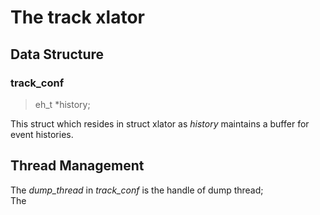 # The track xlator #

## Data Structure ##
### track_conf ###

> eh_t    *history;

This struct which resides in struct xlator as _history_ maintains a buffer for event histories.

## Thread Management ##
The _dump\_thread_ in _track\_conf_ is the handle of dump thread;  
The 
